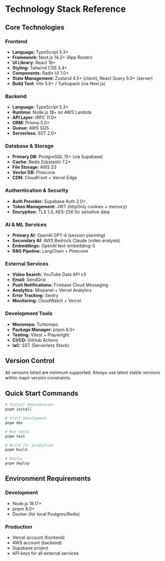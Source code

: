 # Technology Stack Reference

## Core Technologies

### Frontend
- **Language:** TypeScript 5.3+
- **Framework:** Next.js 14.2+ (App Router)
- **UI Library:** React 18+
- **Styling:** Tailwind CSS 3.4+
- **Components:** Radix UI 1.0+
- **State Management:** Zustand 4.5+ (client), React Query 5.0+ (server)
- **Build Tool:** Vite 5.0+ / Turbopack (via Next.js)

### Backend  
- **Language:** TypeScript 5.3+
- **Runtime:** Node.js 18+ on AWS Lambda
- **API Layer:** tRPC 11.0+
- **ORM:** Prisma 5.0+
- **Queue:** AWS SQS
- **Serverless:** SST 2.0+

### Database & Storage
- **Primary DB:** PostgreSQL 15+ (via Supabase)
- **Cache:** Redis (Upstash) 7.2+
- **File Storage:** AWS S3
- **Vector DB:** Pinecone
- **CDN:** CloudFront + Vercel Edge

### Authentication & Security
- **Auth Provider:** Supabase Auth 2.0+
- **Token Management:** JWT (httpOnly cookies + memory)
- **Encryption:** TLS 1.3, AES-256 for sensitive data

### AI & ML Services
- **Primary AI:** OpenAI GPT-4 (session planning)
- **Secondary AI:** AWS Bedrock Claude (video analysis)
- **Embeddings:** OpenAI text-embedding-3
- **RAG Pipeline:** LangChain + Pinecone

### External Services
- **Video Search:** YouTube Data API v3
- **Email:** SendGrid
- **Push Notifications:** Firebase Cloud Messaging
- **Analytics:** Mixpanel + Vercel Analytics
- **Error Tracking:** Sentry
- **Monitoring:** CloudWatch + Vercel

### Development Tools
- **Monorepo:** Turborepo
- **Package Manager:** pnpm 8.0+
- **Testing:** Vitest + Playwright
- **CI/CD:** GitHub Actions
- **IaC:** SST (Serverless Stack)

## Version Control

All versions listed are minimum supported. Always use latest stable versions within major version constraints.

## Quick Start Commands

```bash
# Install dependencies
pnpm install

# Start development
pnpm dev

# Run tests
pnpm test

# Build for production
pnpm build

# Deploy
pnpm deploy
```

## Environment Requirements

### Development
- Node.js 18.17+
- pnpm 8.0+
- Docker (for local Postgres/Redis)

### Production  
- Vercel account (frontend)
- AWS account (backend)
- Supabase project
- API keys for all external services